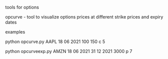 tools for options

opcurve - tool to visualize options prices at different strike prices and expiry dates

examples

python opcurve.py AAPL 18 06 2021 100 150 c 5

python opcurveexp.py AMZN 18 06 2021 31 12 2021 3000 p 7

